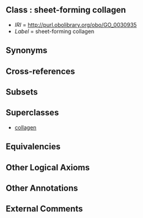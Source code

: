 
## Class : sheet-forming collagen

 * *IRI* = http://purl.obolibrary.org/obo/GO_0030935
 * *Label* = sheet-forming collagen

## Synonyms


## Cross-references


## Subsets


## Superclasses

 * [collagen](../../GO/81/GO_0005581.md)

## Equivalencies


## Other Logical Axioms


## Other Annotations


## External Comments

